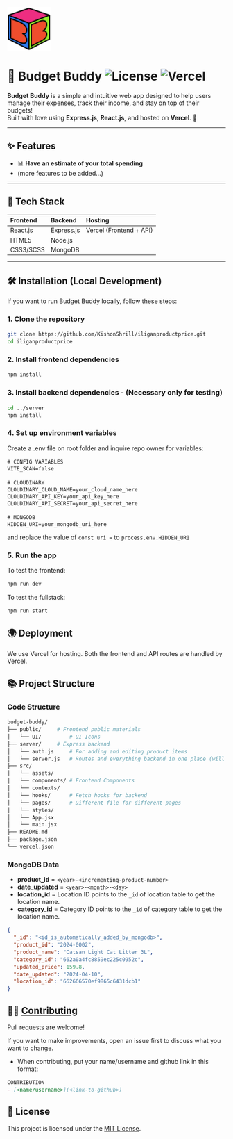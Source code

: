 <a href="https://github.com/KishonShrill/iliganproductprice/blob/main/public/">
  <picture>
    <img src="./public/budgetbuddy.svg" width="100px" alt="nvm project logo" />
  </picture>
</a>


# 💸 Budget Buddy ![License](https://img.shields.io/badge/license-MIT-green) ![Vercel](https://img.shields.io/badge/hosted%20on-Vercel-black)


**Budget Buddy** is a simple and intuitive web app designed to help users manage their expenses, track their income, and stay on top of their budgets!  
Built with love using **Express.js**, **React.js**, and hosted on **Vercel**. 🧡

---

## ✨ Features

- 📊 **Have an estimate of your total spending**
- (more features to be added...)

---


## 🚀 Tech Stack

| Frontend         | Backend          | Hosting                   |
| :--------------- | :--------------- | :------------------------ |
| React.js         | Express.js       | Vercel (Frontend + API)   |
| HTML5            | Node.js          |                           |
| CSS3/SCSS        | MongoDB          |                           |

---

## 🛠️ Installation (Local Development)

If you want to run Budget Buddy locally, follow these steps:

### 1. Clone the repository

```bash
git clone https://github.com/KishonShrill/iliganproductprice.git
cd iliganproductprice
```
### 2. Install frontend dependencies
```bash
npm install
```
### 3. Install backend dependencies - (Necessary only for testing)
```bash
cd ../server
npm install
```
### 4. Set up environment variables
Create a .env file on root folder and inquire repo owner for variables:
```env
# CONFIG VARIABLES
VITE_SCAN=false

# CLOUDINARY
CLOUDINARY_CLOUD_NAME=your_cloud_name_here
CLOUDINARY_API_KEY=your_api_key_here
CLOUDINARY_API_SECRET=your_api_secret_here

# MONGODB
HIDDEN_URI=your_mongodb_uri_here
```
and replace the value of `const uri =` to `process.env.HIDDEN_URI`

### 5. Run the app
To test the frontend:
```bash
npm run dev
```
To test the fullstack:
```bash
npm run start
```

## 🌍 Deployment
We use Vercel for hosting. Both the frontend and API routes are handled by Vercel.

## 📚 Project Structure
### Code Structure
```bash
budget-buddy/
├── public/     # Frontend public materials
│   └── UI/         # UI Icons
├── server/     # Express backend
│   └── auth.js     # For adding and editing product items
│   └── server.js   # Routes and everything backend in one place (will change this soon)
├── src/
│   └── assets/  
│   └── components/ # Frontend Components
│   └── contexts/  
│   └── hooks/      # Fetch hooks for backend
│   └── pages/      # Different file for different pages
│   └── styles/
│   └── App.jsx  
│   └── main.jsx    
├── README.md
├── package.json
└── vercel.json
```
### MongoDB Data
- **product_id** = `<year>-<incrementing-product-number>`
- **date_updated** = `<year>-<month>-<day>`
- **location_id** = Location ID points to the `_id` of location table to get the location name.
- **category_id** = Category ID points to the `_id` of category table to get the location name.
```json
{
  "_id": "<id_is_automatically_added_by_mongodb>",
  "product_id": "2024-0002",
  "product_name": "Catsan Light Cat Litter 3L",
  "category_id": "662a0a4fc8859ec225c0952c",
  "updated_price": 159.8,
  "date_updated": "2024-04-10",
  "location_id": "662666570ef9865c6431dcb1"
}
```
## 🙋‍♂️ [Contributing](./CONTRIBUTING.md)
Pull requests are welcome!

If you want to make improvements, open an issue first to discuss what you want to change.

- When contributing, put your name/username and github link in this format:
```md
CONTRIBUTION
- [<name/username>](<link-to-github>)
```

## 📜 License
This project is licensed under the [MIT License](./LICENSE).

